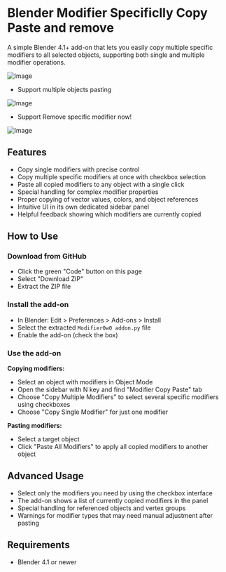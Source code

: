 # Blender Modifier Specificlly Copy Paste and remove

A simple Blender 4.1+ add-on that lets you easily copy multiple specific modifiers to all selected objects, supporting both single and multiple modifier operations.

![Image](https://github.com/user-attachments/assets/d811f0d8-ff34-4847-82a6-7eb7edaf3ff5)

- Support multiple objects pasting

![Image](https://github.com/user-attachments/assets/25d03420-1bab-4194-b2ed-38bda16dc7f8)

- Support Remove specific modifier now!

![Image](https://github.com/user-attachments/assets/883a8a26-bd87-489a-ac89-bbc1391e8546)

## Features

- Copy single modifiers with precise control
- Copy multiple specific modifiers at once with checkbox selection
- Paste all copied modifiers to any object with a single click
- Special handling for complex modifier properties
- Proper copying of vector values, colors, and object references
- Intuitive UI in its own dedicated sidebar panel
- Helpful feedback showing which modifiers are currently copied

## How to Use

### Download from GitHub

- Click the green "Code" button on this page
- Select "Download ZIP"
- Extract the ZIP file

### Install the add-on

- In Blender: Edit > Preferences > Add-ons > Install
- Select the extracted `Modifier0w0 addon.py` file
- Enable the add-on (check the box)

### Use the add-on

**Copying modifiers:**
- Select an object with modifiers in Object Mode
- Open the sidebar with N key and find "Modifier Copy Paste" tab
- Choose "Copy Multiple Modifiers" to select several specific modifiers using checkboxes
- Choose "Copy Single Modifier" for just one modifier

**Pasting modifiers:**
- Select a target object
- Click "Paste All Modifiers" to apply all copied modifiers to another object

## Advanced Usage

- Select only the modifiers you need by using the checkbox interface
- The add-on shows a list of currently copied modifiers in the panel
- Special handling for referenced objects and vertex groups
- Warnings for modifier types that may need manual adjustment after pasting

## Requirements

- Blender 4.1 or newer
